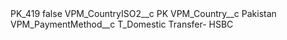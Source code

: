 <?xml version="1.0" encoding="UTF-8"?>
<CustomMetadata xmlns="http://soap.sforce.com/2006/04/metadata" xmlns:xsi="http://www.w3.org/2001/XMLSchema-instance" xmlns:xsd="http://www.w3.org/2001/XMLSchema">
    <label>PK_419</label>
    <protected>false</protected>
    <values>
        <field>VPM_CountryISO2__c</field>
        <value xsi:type="xsd:string">PK</value>
    </values>
    <values>
        <field>VPM_Country__c</field>
        <value xsi:type="xsd:string">Pakistan</value>
    </values>
    <values>
        <field>VPM_PaymentMethod__c</field>
        <value xsi:type="xsd:string">T_Domestic Transfer- HSBC</value>
    </values>
</CustomMetadata>
